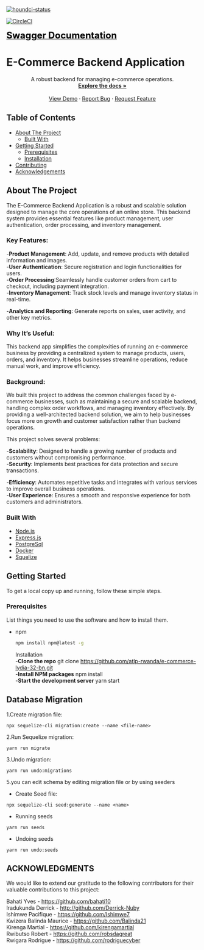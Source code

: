 [![houndci-status](https://img.shields.io/badge/houndci-passing-brightgreen)](https://img.shields.io/badge/all_test_passed-green)

[![CircleCI](https://dl.circleci.com/status-badge/img/gh/atlp-rwanda/e-commerce-lydia-32-bn/tree/develop.svg?style=svg)](https://dl.circleci.com/status-badge/redirect/gh/atlp-rwanda/e-commerce-lydia-32-bn/tree/develop)

[<span style="color: black; font-weight: bold; font-size: x-large;">Swagger Documentation</span>](https://e-commerce-lydia-32-bn.onrender.com/docs)

# E-Commerce Backend Application

<p align="center">

  <p align="center">
    A robust backend for managing e-commerce operations.
    <br />
    <a href="https://github.com/atlp-rwanda/e-commerce-lydia-32-bn"><strong>Explore the docs »</strong></a>
    <br />
    <br />
    <a href="https://github.com/atlp-rwanda/e-commerce-lydia-32-bn">View Demo</a>
    ·
    <a href="https://github.com/atlp-rwanda/e-commerce-lydia-32-bn/issues">Report Bug</a>
    ·
    <a href="https://github.com/atlp-rwanda/e-commerce-lydia-32-bn/issues">Request Feature</a>
  </p>
</p>

## Table of Contents

- [About The Project](#about-the-project)
  - [Built With](#built-with)
- [Getting Started](#getting-started)
  - [Prerequisites](#prerequisites)
  - [Installation](#installation)
- [Contributing](#contributing)
- [Acknowledgements](#acknowledgements)

## About The Project

The E-Commerce Backend Application is a robust and scalable solution designed to manage the core operations of an online store. This backend system provides essential features like product management, user authentication, order processing, and inventory management.

### Key Features:

-**Product Management**: Add, update, and remove products with detailed information and images.  
 -**User Authentication**: Secure registration and login functionalities for users.  
-**Order Processing**:Seamlessly handle customer orders from cart to checkout, including payment integration.  
-**Inventory Management**: Track stock levels and manage inventory status in real-time.

-**Analytics and Reporting**: Generate reports on sales, user activity, and other key metrics.

### Why It’s Useful:

This backend app simplifies the complexities of running an e-commerce business by providing a centralized system to manage products, users, orders, and inventory. It helps businesses streamline operations, reduce manual work, and improve efficiency.

### Background:

We built this project to address the common challenges faced by e-commerce businesses, such as maintaining a secure and scalable backend, handling complex order workflows, and managing inventory effectively. By providing a well-architected backend solution, we aim to help businesses focus more on growth and customer satisfaction rather than backend operations.

This project solves several problems:

-**Scalability**: Designed to handle a growing number of products and customers without compromising performance.  
-**Security**: Implements best practices for data protection and secure transactions.

-**Efficiency**: Automates repetitive tasks and integrates with various services to improve overall business operations.  
-**User Experience**: Ensures a smooth and responsive experience for both customers and administrators.

### Built With

- [Node.js](https://nodejs.org/)
- [Express.js](https://expressjs.com/)
- [PostgreSql](https://www.postgresql.org/)
- [Docker](https://www.docker.com/)
- [Squelize](https://sequelize.org/)

## Getting Started

To get a local copy up and running, follow these simple steps.

### Prerequisites

List things you need to use the software and how to install them.

- npm
  ```sh
  npm install npm@latest -g
  ```
  Installation  
  -**Clone the repo**
  git clone https://github.com/atlp-rwanda/e-commerce-lydia-32-bn.git  
  -**Install NPM packages**
  npm install  
  -**Start the development server**
  yarn start

## Database Migration

1.Create migration file:

```
npx sequelize-cli migration:create --name <file-name>
```

2.Run Sequelize migration:

```
yarn run migrate
```

3.Undo migration:

```
yarn run undo:migrations
```

5.you can edit schema by editing migration file or by using seeders

- Create Seed file:

```
npx sequelize-cli seed:generate --name <name>
```

- Running seeds

```
yarn run seeds
```

- Undoing seeds

```
yarn run undo:seeds
```

## ACKNOWLEDGMENTS

We would like to extend our gratitude to the following contributors for their valuable contributions to this project:

Bahati Yves - https://github.com/bahati10  
Iradukunda Derrick - http://github.com/Derrick-Nuby  
Ishimwe Pacifique - https://github.com/Ishimwe7  
Kwizera Balinda Maurice - https://github.com/Balinda21  
Kirenga Martial - https://github.com/kirengamartial  
Rwibutso Robert - https://github.com/robsdagreat  
Rwigara Rodrigue - https://github.com/rodriguecyber
